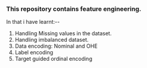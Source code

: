 ### This repository contains feature engineering. 
In that i have learnt:--   
1. Handling Missing values in the dataset.  
2. Handling imbalanced dataset.    
3. Data encoding: Nominal and OHE  
4. Label encoding  
5. Target guided ordinal encoding  